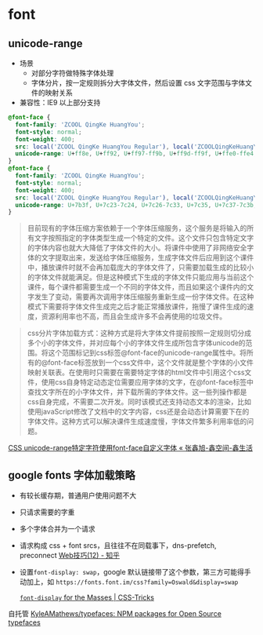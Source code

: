 # font

## unicode-range
- 场景
  - 对部分字符做特殊字体处理
  - 字体分片，按一定规则拆分大字体文件，然后设置 css 文字范围与字体文件的映射关系
- 兼容性：IE9 以上部分支持

```css
@font-face {
  font-family: 'ZCOOL QingKe HuangYou';
  font-style: normal;
  font-weight: 400;
  src: local('ZCOOL QingKe HuangYou Regular'), local('ZCOOLQingKeHuangYou-Regular'), url(https://fonts.gstatic.com/s/zcoolqingkehuangyou/v2/2Eb5L_R5IXJEWhD3AOhSvFC554MOOahI4mRIjpWmcd2sME07NgirVXtlnqDJjtoEkzukmSp9MDttOpdc.4.woff2) format('woff2');
  unicode-range: U+ff8e, U+ff92, U+ff97-ff9b, U+ff9d-ff9f, U+ffe0-ffe4,U+1f359-1f363;
}
@font-face {
  font-family: 'ZCOOL QingKe HuangYou';
  font-style: normal;
  font-weight: 400;
  src: local('ZCOOL QingKe HuangYou Regular'), local('ZCOOLQingKeHuangYou-Regular'), url(https://fonts.gstatic.com/s/zcoolqingkehuangyou/v2/2Eb5L_R5IXJEWhD3AOhSvFC554MOOahI4mRIjpWmcd2sME07NgirVXtlnqDJjtoEkzukmSp9MDttOpdc.47.woff2) format('woff2');
  unicode-range: U+7b3f, U+7c23-7c24, U+7c26-7c33, U+7c35, U+7c37-7c3b;
}
```

> 目前现有的字体压缩方案依赖于一个字体压缩服务，这个服务是将输入的所有文字按照指定的字体类型生成一个特定的文件。这个文件只包含特定文字的字体内容也就大大降低了字体文件的大小。将课件中使用了非网络安全字体的文字提取出来，发送给字体压缩服务，生成字体文件后应用到这个课件中，播放课件时就不会再加载庞大的字体文件了，只需要加载生成的比较小的字体文件就能满足。但是这种模式下生成的字体文件只能应用与当前这个课件，每个课件都需要生成一个不同的字体文件，而且如果这个课件内的文字发生了变动，需要再次调用字体压缩服务重新生成一份字体文件。在这种模式下需要将字体文件生成完之后才能正常播放课件，拖慢了课件生成的速度，资源利用率也不高，而且会生成许多不会再使用的垃圾文件。

> css分片字体加载方式：这种方式是将大字体文件提前按照一定规则切分成多个小的字体文件，并对应每个小的字体文件生成所包含字体unicode的范围。将这个范围标记到css标签@font-face的unicode-range属性中。将所有的@font-face标签放到一个css文件中，这个文件就是整个字体的小文件映射关联表。在使用时只需要在需要特定字体的html文件中引用这个css文件，使用css自身特定动态定位需要应用字体的文字，在@font-face标签中查找文字所在的小字体文件，并下载所需的字体文件。这一些列操作都是css自身完成，不需要二次开发。同时该模式还支持动态文本的渲染，比如使用javaScript修改了文档中的文字内容，css还是会动态计算需要下在的字体文件。这种方式可以解决课件生成速度慢，字体文件繁多利用率低的问题。

[CSS unicode-range特定字符使用font-face自定义字体 « 张鑫旭-鑫空间-鑫生活](https://www.zhangxinxu.com/wordpress/2016/11/css-unicode-range-character-font-face/)

## google fonts 字体加载策略
- 有较长缓存期，普通用户使用问题不大
- 只请求需要的字重
- 多个字体合并为一个请求
- 请求构成 css + font srcs，且往往不在同载事下，dns-prefetch, preconnect
[Web技巧(12) - 知乎](https://zhuanlan.zhihu.com/p/71640685)
- 设置`font-display: swap`，google 默认链接带了这个参数，第三方可能得手动加上，如 `https://fonts.font.im/css?family=Oswald&display=swap`

  [`font-display` for the Masses | CSS-Tricks](https://css-tricks.com/font-display-masses/)

自托管
[KyleAMathews/typefaces: NPM packages for Open Source typefaces](https://github.com/KyleAMathews/typefaces)

